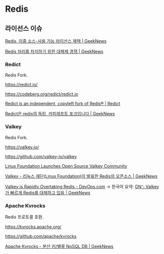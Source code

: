 # Redis

## 라이선스 이슈

[Redis, 이중 소스-사용 가능 라이선스 채택 | GeekNews](https://news.hada.io/topic?id=13944)

[Redis 자리를 차지하기 위한 대체제 경쟁 | GeekNews](https://news.hada.io/topic?id=14058)

### Redict

Redis Fork.

<https://redict.io/>

<https://codeberg.org/redict/redict.io>

[Redict is an independent, copyleft fork of Redis® | Redict](https://redict.io/posts/2024-03-22-redict-is-an-independent-fork/)

[Redict은 redis의 독립, 카피레프트 포크입니다 | GeekNews](https://news.hada.io/topic?id=13969)

### Valkey

Redis Fork.

<https://valkey.io/>

<https://github.com/valkey-io/valkey>

[Linux Foundation Launches Open Source Valkey Community](https://www.linuxfoundation.org/press/linux-foundation-launches-open-source-valkey-community)

[Valkey - 리눅스 재단(Linux Foundation)이 발표한 Redis의 오픈소스 | GeekNews](https://news.hada.io/topic?id=14057)

[Valkey is Rapidly Overtaking Redis - DevOps.com](https://devops.com/valkey-is-rapidly-overtaking-redis/)
→ 한국어 요약:
[GN⁺: Valkey가 빠르게 Redis를 대체하고 있음 | GeekNews](https://news.hada.io/topic?id=14436)

### Apache Kvrocks

Redis 프로토콜 호환.

<https://kvrocks.apache.org/>

<https://github.com/apache/kvrocks>

[Apache Kvrocks - 분산 키/밸류 NoSQL DB | GeekNews](https://news.hada.io/topic?id=14086)
